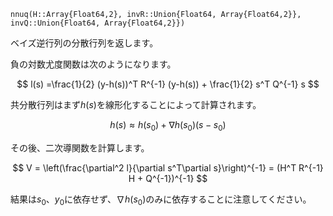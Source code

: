 ```
nnuq(H::Array{Float64,2}, invR::Union{Float64, Array{Float64,2}}, invQ::Union{Float64, Array{Float64,2}})
```

ベイズ逆行列の分散行列を返します。

負の対数尤度関数は次のようになります。

$$
l(s) =\frac{1}{2} (y-h(s))^T R^{-1} (y-h(s)) + \frac{1}{2} s^T Q^{-1} s
$$

共分散行列はまず$h(s)$を線形化することによって計算されます。

$$
h(s)\approx h(s_0) + \nabla h(s_0) (s-s_0)
$$

その後、二次導関数を計算します。

$$
V = \left(\frac{\partial^2 l}{\partial s^T\partial s}\right)^{-1} = (H^T R^{-1} H + Q^{-1})^{-1}
$$

結果は$s_0$、$y_0$に依存せず、$\nabla h(s_0)$のみに依存することに注意してください。
